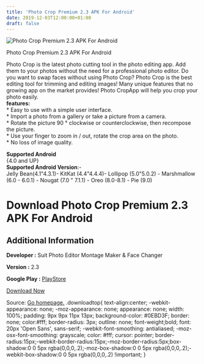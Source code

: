 ```yaml
---
title: 'Photo Crop Premium 2.3 APK For Android'
date: 2019-12-03T12:00:00+01:00
draft: false
---
```


![Photo Crop Premium 2.3 APK For Android](https://i2.wp.com/apkhome.net/wp-content/uploads/2019/12/Photo-Crop-Premium-2.3.png "Photo Crop Premium 2.3 APK For Android")

  

Photo Crop Premium 2.3 APK For Android

Photo Crop is the latest photo cutting tool in the photo editing app. Add them to your photos without the need for a professional photo editor. Do you want to swap faces without using Photo Crop? Photo Crop is the best editing tool for trimming and editing images! Many unique features that no growing app on the market provides! Photo CropApp will help you crop your photo easily.  
**features:**  
\* Easy to use with a simple user interface.  
\* Import a photo from a gallery or take a picture from a camera.  
\* Rotate the picture 90 ° clockwise or counterclockwise, then recompose the picture.  
\* Use your finger to zoom in / out, rotate the crop area on the photo.  
\* No loss of image quality.

**Supported Android**  
{4.0 and UP}  
**Supported Android Version**:-  
Jelly Bean(4.1"4.3.1)- KitKat (4.4"4.4.4)- Lollipop (5.0"5.0.2) - Marshmallow (6.0 - 6.0.1) - Nougat (7.0 " 7.1.1) - Oreo (8.0-8.1) - Pie (9.0)

Download Photo Crop Premium 2.3 APK For Android
===============================================

Additional Information
----------------------

**Developer :** Suit Photo Editor Montage Maker & Face Changer

**Version :** 2.3

**Google Play :** [PlayStore](https://play.google.com/store/apps/details?id=com.photo.crop.myphoto.editor.image.effects)

  

[Download Now](https://store4app.co/post/photo-crop-premium-2-3-apk-for-android_1575366631)

  
Source: [Go homepage.](https://store4app.co/post/photo-crop-premium-2-3-apk-for-android_1575366631) .downloadtop{ text-align:center; -webkit-appearance: none; -moz-appearance: none; appearance: none; width: 100%; padding: 9px 9px 11px 13px; background-color: #0EBD3F; border: none; color:#fff; border-radius: 3px; outline: none; font-weight;bold; font: 20px 'Open Sans', sans-serif; -webkit-font-smoothing: antialiased; -moz-osx-font-smoothing: grayscale; color: #fff; cursor: pointer; border-radius:15px;-webkit-border-radius:15px;-moz-border-radius:5px;box-shadow:0 0 5px rgba(0,0,0,.2);-moz-box-shadow:0 0 5px rgba(0,0,0,.2);-webkit-box-shadow:0 0 5px rgba(0,0,0,.2) !important; }